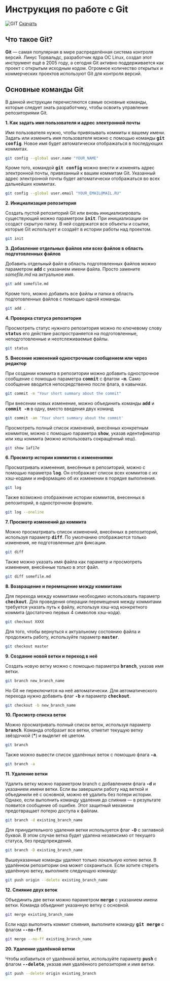 # Инструкция по работе с Git
![GIT](https://fuzeservers.ru/wp-content/uploads/1/7/c/17c86d4f862234bbc3a2f0a432a9f850.jpeg)
[Скачать](https://git-scm.com/downloads (Официальный сайт Git))

## Что такое Git?
**Git** — самая популярная в мире распределённая система контроля версий. Линус Торвальдс, разработчик ядра ОС Linux, создал этот инструмент ещё в 2005 году, а сегодня Git активно поддерживается как проект с открытым исходным кодом. Огромное количество открытых и коммерческих проектов используют Git для контроля версий.

## Основные команды Git
В данной инструкции перечисляются самые основные команды, которые следует знать разработчику, чтобы освоить управление репозиториями Git.

**1. Как задать имя пользователя и адрес электронной почты**

Имя пользователя нужно, чтобы привязывать коммиты к вашему имени. Задать или изменить имя пользователя можно с помощью команды <kbd>**git config**</kbd>. Новое имя будет автоматически отображаться в последующих коммитах.
```sh
git config --global user.name "YOUR_NAME"
```

Кроме того, командой <kbd>**git config**</kbd> можно внести и изменять адрес электронной почты, привязанный к вашим коммитам Git. Указанный адрес электронной почты будет автоматически отображаться во всех дальнейших коммитах.
```sh
git config --global user.email "YOUR_EMAIL@MAIL.RU"
```

**2. Инициализация репозитория**

Создать пустой репозиторий Git или вновь инициализировать существующий можно параметром <kbd>**init**</kbd>. При инициализации он создаст скрытую папку. В ней содержатся все объекты и ссылки, которые Git использует и создаёт в истории работы над проектом.
```sh
git init
```

**3. Добавление отдельных файлов или всех файлов в область подготовленных файлов**

Добавить отдельный файл в область подготовленных файлов можно параметром <kbd>**add**</kbd> с указанием имени файла. Просто замените *somefile.md* на актуальное имя.
```sh
git add somefile.md
```
Кроме того, можно добавить все файлы и папки в область подготовленных файлов с помощью одной команды.
```sh
git add .
```

**4. Проверка статуса репозитория**

Просмотреть статус нужного репозитория можно по ключевому слову <kbd>**status**</kbd> его действие распространяется на подготовленные, неподготовленные и неотслеживаемые файлы.
```sh
git status
```

**5. Внесение изменений однострочным сообщением или через редактор**

При создании коммита в репозитории можно добавить однострочное сообщение с помощью параметра <kbd>**commit**</kbd> с флагом <kbd>**-m**</kbd>. Само сообщение вводится непосредственно после флага, в кавычках.
```sh
git commit -m "Your short summary about the commit"
```

При внесении новых изменение, можно объединить команды <kbd>**add**</kbd> и <kbd>**commit -m**</kbd> в одну, вместо введения двух команд
```sh
git commit -am 'Your short summary about the commit'
```
Просмотреть полный список изменений, внесённых конкретным коммитом, можно с помощью параметра <kbd>**show**</kbd>, указав идентификатор или хеш коммита (можно использовать сокращённый хеш).
```sh
git show 1af17e
```

**6. Просмотр истории коммитов с изменениями**

Просматривать изменения, внесённые в репозиторий, можно с помощью параметра <kbd>**log**</kbd>. Он отображает список всех коммитов с их хэш-кодами и информацию об их изменении в порядке выполнения.
```sh
git log
```

Также возможно отображение истории коммитов, внесенных в репозиторий, в однострочном формате.
```sh
git log --oneline
```

**7. Просмотр изменений до коммита**

Можно просматривать список изменений, внесённых в репозиторий, используя параметр <kbd>**diff**</kbd>. По умолчанию отображаются только изменения, не подготовленные для фиксации.
```sh
git diff
```

Также можно указать имя файла как параметр и просмотреть изменения, внесённые только в этот файл.
```sh
git diff somefile.md
```

**8. Возвращение и перемещение между коммитами**

Для перехода между коммитами необходимо использовать параметр <kbd>**checkout**</kbd>. Для проведения операции перемещения между коммитами требуется указать путь к файлу, используя хэш-код конкретного коммита (достаточно первых 4 символов хэш-кода).
```sh
git checkout ХХХХ
```

Для того, чтобы вернуться к актуальному состоянию файла и продолжить работу, используйте параметр <kbd>**master**</kbd>.
```sh
git checkout master
```

**9. Создание новой ветки и переход в неё**

Создать новую ветку можно с помощью параметра <kbd>**branch**</kbd>, указав имя ветки.
```sh
git branch new_branch_name
```

Но Git не переключится на неё автоматически. Для автоматического перехода нужно добавить флаг <kbd>**-b**</kbd> и параметр <kbd>**checkout**</kbd>.
```sh
git checkout -b new_branch_name
```

**10. Просмотр списка веток**

Можно просматривать полный список веток, используя параметр <kbd>**branch**</kbd>. Команда отобразит все ветки, отметит текущую ветку звёздочкой (__*__) и выделит её цветом.
```sh
git branch
```

Также можно вывести список удалённых веток с помощью флага <kbd>**-a**</kbd>.
```sh
git branch -a
```

**11. Удаление ветки**

Удалить ветку можно параметром branch с добавлением флага <kbd>**-d**</kbd> и указанием имени ветки. Если вы завершили работу над веткой и объединили её с основной, можно её удалить без потери истории. Однако, если выполнить команду удаления до слияния — в результате появится сообщение об ошибке. Этот защитный механизм предотвращает потерю доступа к файлам.
```sh
git branch -d existing_branch_name
```

Для принудительного удаления ветки используется флаг <kbd>**-D**</kbd> с заглавной буквой. В этом случае ветка будет удалена независимо от текущего статуса, без предупреждений.
```sh
git branch -D existing_branch_name
```

Вышеуказанные команды удаляют только локальную копию ветки. В удалённом репозитории она может сохраниться. Если хотите стереть удалённую ветку, выполните следующую команду:
```sh
git push origin --delete existing_branch_name
```

**12. Слияние двух веток**

Объединить две ветки можно параметром <kbd>**merge**</kbd> с указанием имени ветки. Команда объединит указанную ветку с основной.
```sh
git merge existing_branch_name
```

Если надо выполнить коммит слияния, выполните команду <kbd>**git merge**</kbd> с флагом <kbd>**--no-ff**</kbd>.
```sh
git merge --no-ff existing_branch_name
```

**20. Удаление удалённой ветки**

Чтобы избавиться от удалённой ветки, используйте параметр <kbd>**push**</kbd> с флагом <kbd>**--delete**</kbd>, указав имя удалённого репозитория и имя ветки.
```sh
git push --delete origin existing_branch
```